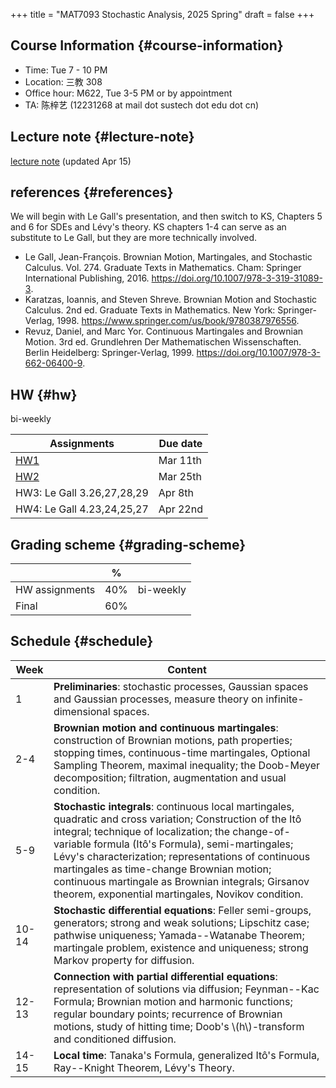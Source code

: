 +++
title = "MAT7093 Stochastic Analysis, 2025 Spring"
draft = false
+++

## Course Information {#course-information}

-   Time: Tue 7 - 10 PM
-   Location: 三教 308
-   Office hour: M622, Tue 3-5 PM or by appointment
-   TA: 陈梓艺 (12231268 at mail dot sustech dot edu dot cn)


## Lecture note {#lecture-note}

[lecture note](../notes/stochastic-analysis-LN.pdf) (updated Apr 15)


## references {#references}

We will begin with Le Gall's presentation, and then switch to KS, Chapters 5 and 6 for SDEs and Lévy's theory. KS chapters 1-4 can serve as an substitute to Le Gall, but they are more technically involved.

-   Le Gall, Jean-François. Brownian Motion, Martingales, and Stochastic Calculus. Vol. 274. Graduate Texts in Mathematics. Cham: Springer International Publishing, 2016. <https://doi.org/10.1007/978-3-319-31089-3>.
-   Karatzas, Ioannis, and Steven Shreve. Brownian Motion and Stochastic Calculus. 2nd ed. Graduate Texts in Mathematics. New York: Springer-Verlag, 1998. <https://www.springer.com/us/book/9780387976556>.
-   Revuz, Daniel, and Marc Yor. Continuous Martingales and Brownian Motion. 3rd ed. Grundlehren Der Mathematischen Wissenschaften. Berlin Heidelberg: Springer-Verlag, 1999. <https://doi.org/10.1007/978-3-662-06400-9>.


## HW {#hw}

bi-weekly

| Assignments                | Due date |
|----------------------------|----------|
| [HW1](./hw1.pdf)           | Mar 11th |
| [HW2](./hw2.pdf)           | Mar 25th |
| HW3: Le Gall 3.26,27,28,29 | Apr 8th  |
| HW4: Le Gall 4.23,24,25,27 | Apr 22nd |


## Grading scheme {#grading-scheme}

|                | %   |           |
|----------------|-----|-----------|
| HW assignments | 40% | bi-weekly |
| Final          | 60% |           |


## Schedule {#schedule}

| Week  | Content                                                                                                                                                                                                                                                                                                                                                                                                                              |
|-------|--------------------------------------------------------------------------------------------------------------------------------------------------------------------------------------------------------------------------------------------------------------------------------------------------------------------------------------------------------------------------------------------------------------------------------------|
| 1     | **Preliminaries**: stochastic processes, Gaussian spaces and Gaussian processes, measure theory on infinite-dimensional spaces.                                                                                                                                                                                                                                                                                                      |
| 2-4   | **Brownian motion and continuous martingales**: construction of Brownian motions, path properties; stopping times, continuous-time martingales, Optional Sampling Theorem, maximal inequality; the Doob-Meyer decomposition; filtration, augmentation and usual condition.                                                                                                                                                           |
| 5-9   | **Stochastic integrals**: continuous local martingales, quadratic and cross variation;  Construction of the Itô integral; technique of localization; the change-of-variable formula (Itô's Formula), semi-martingales; Lévy's characterization; representations of continuous martingales as time-change Brownian motion; continuous martingale as Brownian integrals; Girsanov theorem, exponential martingales, Novikov condition. |
| 10-14 | **Stochastic differential equations**: Feller semi-groups, generators; strong and weak solutions; Lipschitz case; pathwise uniqueness; Yamada--Watanabe Theorem; martingale problem, existence and uniqueness; strong Markov property for diffusion.                                                                                                                                                                                 |
| 12-13 | **Connection with partial differential equations**: representation of solutions via diffusion; Feynman--Kac Formula; Brownian motion and harmonic functions; regular boundary points; recurrence of Brownian motions, study of hitting time; Doob's \\(h\\)-transform and conditioned diffusion.                                                                                                                                     |
| 14-15 | **Local time**: Tanaka's Formula, generalized Itô's Formula, Ray--Knight Theorem, Lévy's Theory.                                                                                                                                                                                                                                                                                                                                     |
